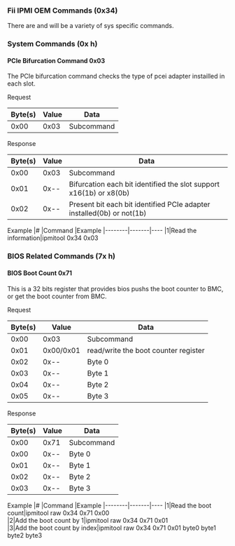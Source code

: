 ### Fii IPMI OEM Commands (0x34)

There are and will be a variety of sys specific commands.

### System Commands (0x h)

#### PCIe Bifurcation Command 0x03

The PCIe bifurcation command checks the type of pcei adapter instailled in
each slot.

Request

|Byte(s) |Value  |Data
|--------|-------|----
|0x00|0x03|Subcommand

Response

|Byte(s) |Value  |Data
|--------|-------|----
|0x00|0x03|Subcommand
|0x01|0x--|Bifurcation each bit identified the slot support x16(1b) or x8(0b)
|0x02|0x--|Present bit each bit identified PCIe adapter installed(0b) or not(1b)

Example
|# |Command |Example
|--------|-------|----
|1|Read the information|ipmitool 0x34 0x03    

### BIOS Related Commands (7x h)

#### BIOS Boot Count 0x71

This is a 32 bits register that provides bios pushs the boot counter to BMC, or 
get the boot counter from BMC.

Request

|Byte(s) |Value  |Data
|--------|-------|----
|0x00|0x03|Subcommand
|0x01|0x00/0x01| read/write the boot counter register
|0x02|0x--|Byte 0
|0x03|0x--|Byte 1
|0x04|0x--|Byte 2
|0x05|0x--|Byte 3

Response

|Byte(s) |Value  |Data
|--------|-------|----
|0x00|0x71|Subcommand
|0x00|0x--|Byte 0
|0x01|0x--|Byte 1
|0x02|0x--|Byte 2
|0x03|0x--|Byte 3

Example
|# |Command |Example
|--------|-------|----
|1|Read the boot count|ipmitool raw 0x34 0x71 0x00   
|2|Add the boot count by 1|ipmitool raw 0x34 0x71 0x01   
|3|Add the boot count by index|ipmitool raw 0x34 0x71 0x01 byte0 byte1 byte2 byte3   
